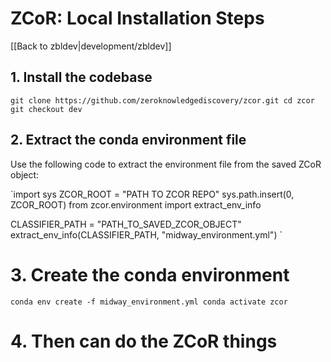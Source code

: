 # **ZCoR: Local Installation Steps**

[[Back to zbldev|development/zbldev]]

## **1. Install the codebase**

`git clone https://github.com/zeroknowledgediscovery/zcor.git
cd zcor
git checkout dev`

## **2. Extract the conda environment file**

Use the following code to extract the environment file from the saved ZCoR object:

`import sys
ZCOR_ROOT = "PATH TO ZCOR REPO"
sys.path.insert(0, ZCOR_ROOT)
from zcor.environment import extract_env_info

CLASSIFIER_PATH = "PATH_TO_SAVED_ZCOR_OBJECT"
extract_env_info(CLASSIFIER_PATH, "midway_environment.yml")
`

# **3. Create the conda environment**
`conda env create -f midway_environment.yml
conda activate zcor`

# **4. Then can do the ZCoR things**


